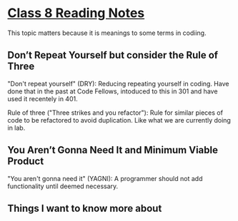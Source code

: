 # [Class 8 Reading Notes](https://github.com/snur206/reading-notes/blob/main/401/class8notes.md)

This topic matters because it is meanings to some terms in codiing.

## Don’t Repeat Yourself but consider the Rule of Three

"Don't repeat yourself" (DRY): Reducing repeating yourself in coding. Have done that in the past at Code Fellows, intoduced to this in 301 and have used it recentely in 401.

Rule of three ("Three strikes and you refactor"): Rule for similar pieces of code to be refactored to avoid duplication. Like what we are currently doing in lab.

## You Aren’t Gonna Need It and Minimum Viable Product

"You aren't gonna need it" (YAGNI): A programmer should not add functionality until deemed necessary. 


## Things I want to know more about

